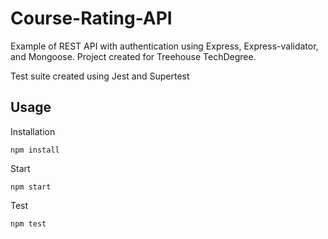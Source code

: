 # Course-Rating-API

Example of REST API with authentication using Express, Express-validator, and Mongoose. Project created for Treehouse TechDegree.

Test suite created using Jest and Supertest

## Usage 

Installation
```
npm install
```
Start

```
npm start
```
Test
```
npm test
```